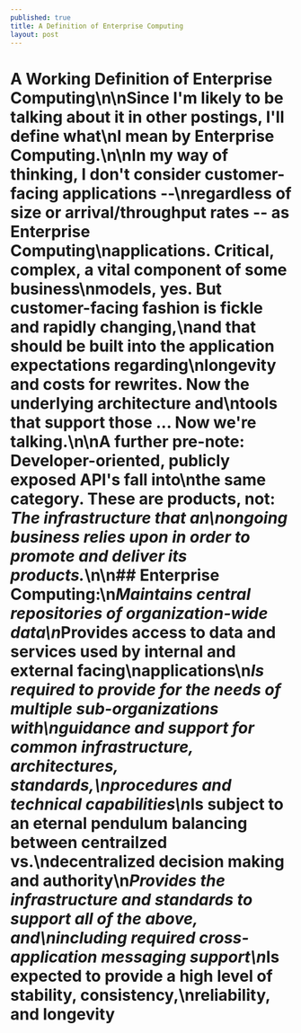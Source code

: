 ```yaml
---
published: true
title: A Definition of Enterprise Computing
layout: post
---
```

# A Working Definition of Enterprise Computing\n\nSince I\'m likely to be talking about it in other postings, I\'ll define what\nI mean by Enterprise Computing.\n\nIn my way of thinking, I don\'t consider customer-facing applications --\nregardless of size or arrival/throughput rates -- as Enterprise Computing\napplications.  Critical, complex, a vital component of some business\nmodels, yes.  But customer-facing fashion is fickle and rapidly changing,\nand that should be built into the application expectations regarding\nlongevity and costs for rewrites.  Now the underlying architecture and\ntools that support those ... Now we\'re talking.\n\nA further pre-note:  Developer-oriented, publicly exposed API\'s fall into\nthe same category.  These are products, not: *The infrastructure that an\nongoing business relies upon in order to promote and deliver its products.*\n\n## Enterprise Computing:\n*Maintains central repositories of organization-wide data\n*Provides access to data and services used by internal and external facing\napplications\n*Is required to provide for the needs of multiple sub-organizations with\nguidance and support for common infrastructure, architectures, standards,\nprocedures and technical capabilities\n*Is subject to an eternal pendulum balancing between centrailzed vs.\ndecentralized decision making and authority\n*Provides the infrastructure and standards to support all of the above, and\nincluding required cross-application messaging support\n*Is expected to provide a high level of stability, consistency,\nreliability, and longevity